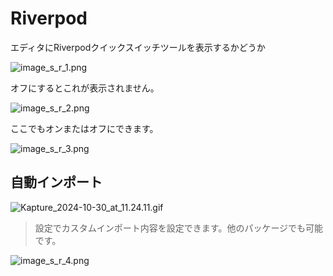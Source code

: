 # Riverpod

エディタにRiverpodクイックスイッチツールを表示するかどうか


![image_s_r_1.png](/images/image_s_r_1.png)


オフにするとこれが表示されません。

![image_s_r_2.png](/images/image_s_r_2.png)


ここでもオンまたはオフにできます。

![image_s_r_3.png](/images/image_s_r_3.png)


## 自動インポート

![Kapture_2024-10-30_at_11.24.11.gif](/images/Kapture_2024-10-30_at_11.24.11.gif)

> 設定でカスタムインポート内容を設定できます。他のパッケージでも可能です。

![image_s_r_4.png](/images/image_s_r_4.png)
